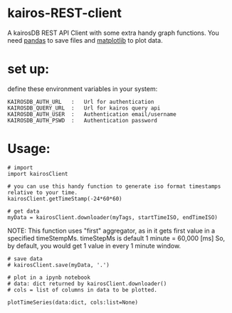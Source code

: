 # kairos-REST-client

A kairosDB REST API Client with some extra handy graph functions.
You need [pandas](https://pypi.org/project/pandas/) to save files and [matplotlib](https://pypi.org/project/matplotlib/) to plot data.

# set up:
define these environment variables in your system:

```
KAIROSDB_AUTH_URL   :   Url for authentication  
KAIROSDB_QUERY_URL  :   Url for kairos query api
KAIROSDB_AUTH_USER  :   Authentication email/username
KAIROSDB_AUTH_PSWD  :   Authentication password
```

# Usage:

```
# import
import kairosClient
```

```
# you can use this handy function to generate iso format timestamps relative to your time.
kairosClient.getTimeStamp(-24*60*60)
```

```
# get data 
myData = kairosClient.downloader(myTags, startTimeISO, endTimeISO)
```
NOTE: 
This function uses "first" aggregator, as in it gets first value in a specified timeStempMs. 
timeStepMs is default 1 minute = 60,000 [ms] 
So, by default, you would get 1 value in every 1 minute window. 

```
# save data
# kairosClient.save(myData, '.')
```

```
# plot in a ipynb notebook
# data: dict returned by kairosClient.downloader()
# cols = list of columns in data to be plotted.

plotTimeSeries(data:dict, cols:list=None)
```